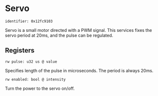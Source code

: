 # Servo

    identifier: 0x12fc9103

Servo is a small motor directed with a PWM signal.
This services fixes the servo period at 20ms, and the pulse can be regulated.

## Registers

    rw pulse: u32 us @ value

Specifies length of the pulse in microseconds. The period is always 20ms.

    rw enabled: bool @ intensity

Turn the power to the servo on/off.